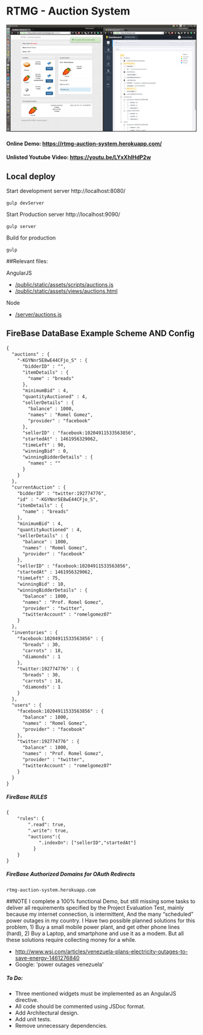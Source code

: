 # RTMG - Auction System

![Screenshot](/readmenFiles/screenshot.png)

#### Online Demo: https://rtmg-auction-system.herokuapp.com/

#### Unlisted Youtube Video: https://youtu.be/LYxXhlHdP2w
 
## Local deploy

Start development server http://localhost:8080/

`gulp devServer`

Start Production server http://localhost:9090/

`gulp server`

Build for production

`gulp`

##Relevant files: 

AngularJS

- [/public/static/assets/scripts/auctions.js](/public/static/assets/scripts/auctions.js) 
- [/public/static/assets/views/auctions.html](/public/static/assets/views/auctions.html)

Node

- [/server/auctions.js](/server/auctions.js)

## FireBase DataBase Example Scheme AND Config 

```
{
  "auctions" : {
    "-KGYNnr5E8wE44CFjo_S" : {
      "bidderID" : "",
      "itemDetails" : {
        "name" : "breads"
      },
      "minimumBid" : 4,
      "quantityAuctioned" : 4,
      "sellerDetails" : {
        "balance" : 1000,
        "names" : "Romel Gomez",
        "provider" : "facebook"
      },
      "sellerID" : "facebook:10204911533563856",
      "startedAt" : 1461956329062,
      "timeLeft" : 90,
      "winningBid" : 0,
      "winningBidderDetails" : {
        "names" : ""
      }
    }
  },
  "currentAuction" : {
    "bidderID" : "twitter:192774776",
    "id" : "-KGYNnr5E8wE44CFjo_S",
    "itemDetails" : {
      "name" : "breads"
    },
    "minimumBid" : 4,
    "quantityAuctioned" : 4,
    "sellerDetails" : {
      "balance" : 1000,
      "names" : "Romel Gomez",
      "provider" : "facebook"
    },
    "sellerID" : "facebook:10204911533563856",
    "startedAt" : 1461956329062,
    "timeLeft" : 75,
    "winningBid" : 10,
    "winningBidderDetails" : {
      "balance" : 1000,
      "names" : "Prof. Romel Gomez",
      "provider" : "twitter",
      "twitterAccount" : "romelgomez07"
    }
  },
  "inventories" : {
    "facebook:10204911533563856" : {
      "breads" : 30,
      "carrots" : 18,
      "diamonds" : 1
    },
    "twitter:192774776" : {
      "breads" : 30,
      "carrots" : 18,
      "diamonds" : 1
    }
  },
  "users" : {
    "facebook:10204911533563856" : {
      "balance" : 1000,
      "names" : "Romel Gomez",
      "provider" : "facebook"
    },
    "twitter:192774776" : {
      "balance" : 1000,
      "names" : "Prof. Romel Gomez",
      "provider" : "twitter",
      "twitterAccount" : "romelgomez07"
    }
  }
}
```

##### FireBase RULES

```
{
    "rules": {
        ".read": true,
        ".write": true,
        "auctions":{
            ".indexOn": ["sellerID","startedAt"]
          }
    }
}
```

##### FireBase Authorized Domains for OAuth Redirects

`rtmg-auction-system.herokuapp.com`


##NOTE
I complete a 100% functional Demo, but still missing some tasks to deliver all requirements specified by the Project Evaluation Test, mainly because my internet connection, is intermittent, And the many “scheduled” power outages in my country. I Have two possible planned solutions for this problem, 1) Buy a small mobile power plant, and get other phone lines (hard), 2) Buy a Laptop, and smartphone and use it as a modem. But all these solutions require collecting money for a while.

- http://www.wsj.com/articles/venezuela-plans-electricity-outages-to-save-energy-1461276840
- Google: 'power outages venezuela'


##### To Do:
- Three mentioned widgets must be implemented as an AngularJS directive. 
- All code should be commented using JSDoc format.
- Add Architectural design.
- Add unit tests.
- Remove unnecessary dependencies.